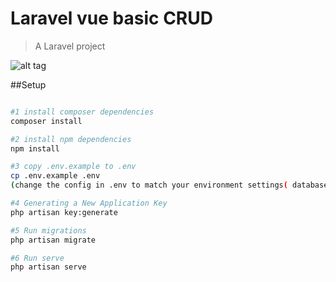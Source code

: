 # Laravel vue basic CRUD

> A Laravel project

![alt tag](http://i.imgur.com/k7x3zhk.png)


##Setup

``` bash

#1 install composer dependencies 
composer install

#2 install npm dependencies 
npm install

#3 copy .env.example to .env
cp .env.example .env
(change the config in .env to match your environment settings( database username, password and database name ))

#4 Generating a New Application Key
php artisan key:generate

#5 Run migrations
php artisan migrate

#6 Run serve
php artisan serve

```

